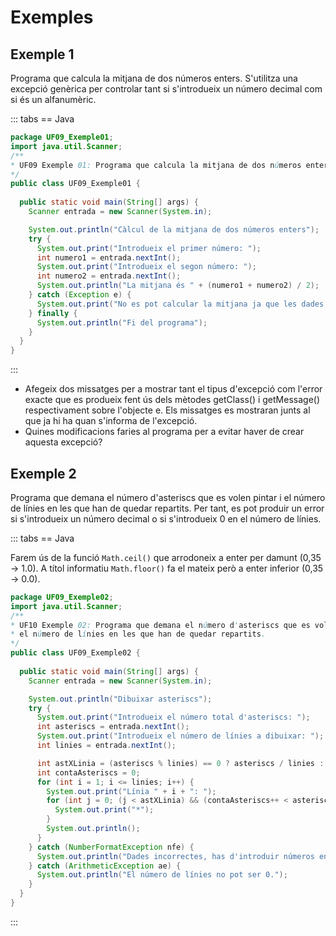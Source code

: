 
# Exemples

## Exemple 1

Programa que calcula la mitjana de dos números enters. S'utilitza una excepció genèrica per controlar tant si s'introdueix un número decimal com si és un alfanumèric.

::: tabs
== Java

```java
package UF09_Exemple01;
import java.util.Scanner;
/**
* UF09 Exemple 01: Programa que calcula la mitjana de dos números enters
*/
public class UF09_Exemple01 {
 
  public static void main(String[] args) {
    Scanner entrada = new Scanner(System.in);

    System.out.println("Càlcul de la mitjana de dos números enters");
    try {
      System.out.print("Introdueix el primer número: ");
      int numero1 = entrada.nextInt();
      System.out.print("Introdueix el segon número: ");
      int numero2 = entrada.nextInt();
      System.out.println("La mitjana és " + (numero1 + numero2) / 2);
    } catch (Exception e) {
      System.out.print("No es pot calcular la mitjana ja que les dades no són correctes.");
    } finally {
      System.out.println("Fi del programa");
    }
  }
} 
```

:::

- Afegeix dos missatges per a mostrar tant el tipus d'excepció com l'error exacte que es produeix fent ús dels mètodes getClass() i getMessage() respectivament sobre l'objecte e. Els missatges es mostraran junts al que ja hi ha quan s'informa de l'excepció.
- Quines modificacions faries al programa per a evitar haver de crear aquesta excepció?

## Exemple 2

Programa que demana el número d'asteriscs que es volen pintar i el número de línies en les que han de quedar repartits. Per tant, es pot produir un error si s'introdueix un número decimal o si s'introdueix 0 en el número de línies.

::: tabs
== Java

Farem ús de la funció `Math.ceil()` que arrodoneix a enter per damunt (0,35 → 1.0). A títol informatiu `Math.floor()` fa el mateix però a enter inferior (0,35 → 0.0).

```java
package UF09_Exemple02;
import java.util.Scanner;
/**
* UF10 Exemple 02: Programa que demana el número d'asteriscs que es volen pintar i
* el número de línies en les que han de quedar repartits.
*/
public class UF09_Exemple02 {
 
  public static void main(String[] args) {
    Scanner entrada = new Scanner(System.in);

    System.out.println("Dibuixar asteriscs");
    try {
      System.out.print("Introdueix el número total d'asteriscs: ");
      int asteriscs = entrada.nextInt();
      System.out.print("Introdueix el número de línies a dibuixar: ");
      int linies = entrada.nextInt();

      int astXLinia = (asteriscs % linies) == 0 ? asteriscs / linies : (int) Math.ceil((double) asteriscs / linies);
      int contaAsteriscs = 0;
      for (int i = 1; i <= linies; i++) {
        System.out.print("Línia " + i + ": ");
        for (int j = 0; (j < astXLinia) && (contaAsteriscs++ < asteriscs); j++) {
          System.out.print("*");
        }
        System.out.println();
      }
    } catch (NumberFormatException nfe) {
      System.out.println("Dades incorrectes, has d'introduir números enters.");
    } catch (ArithmeticException ae) {
      System.out.println("El número de línies no pot ser 0.");
    }
  }
}
```

:::
